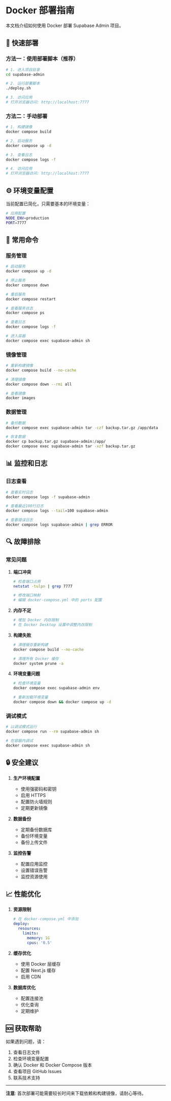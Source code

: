 # Docker 部署指南

本文档介绍如何使用 Docker 部署 Supabase Admin 项目。

## 🚀 快速部署

### 方法一：使用部署脚本（推荐）

```bash
# 1. 进入项目目录
cd supabase-admin

# 2. 运行部署脚本
./deploy.sh

# 3. 访问应用
# 打开浏览器访问: http://localhost:7777
```

### 方法二：手动部署

```bash
# 1. 构建镜像
docker compose build

# 2. 启动服务
docker compose up -d

# 3. 查看日志
docker compose logs -f

# 4. 访问应用
# 打开浏览器访问: http://localhost:7777
```

## ⚙️ 环境变量配置

当前配置已简化，只需要基本的环境变量：

```bash
# 应用配置
NODE_ENV=production
PORT=7777
```

## 🔧 常用命令

### 服务管理

```bash
# 启动服务
docker compose up -d

# 停止服务
docker compose down

# 重启服务
docker compose restart

# 查看服务状态
docker compose ps

# 查看日志
docker compose logs -f

# 进入容器
docker compose exec supabase-admin sh
```

### 镜像管理

```bash
# 重新构建镜像
docker compose build --no-cache

# 清理镜像
docker compose down --rmi all

# 查看镜像
docker images
```

### 数据管理

```bash
# 备份数据
docker compose exec supabase-admin tar -czf backup.tar.gz /app/data

# 恢复数据
docker cp backup.tar.gz supabase-admin:/app/
docker compose exec supabase-admin tar -xzf backup.tar.gz
```

## 📊 监控和日志

### 日志查看

```bash
# 查看实时日志
docker compose logs -f supabase-admin

# 查看最近100行日志
docker compose logs --tail=100 supabase-admin

# 查看错误日志
docker compose logs supabase-admin | grep ERROR
```

## 🔍 故障排除

### 常见问题

1. **端口冲突**
   ```bash
   # 检查端口占用
   netstat -tulpn | grep 7777
   
   # 修改端口映射
   # 编辑 docker-compose.yml 中的 ports 配置
   ```

2. **内存不足**
   ```bash
   # 增加 Docker 内存限制
   # 在 Docker Desktop 设置中调整内存限制
   ```

3. **构建失败**
   ```bash
   # 清理缓存重新构建
   docker compose build --no-cache
   
   # 清理所有 Docker 缓存
   docker system prune -a
   ```

4. **环境变量问题**
   ```bash
   # 检查环境变量
   docker compose exec supabase-admin env
   
   # 重新加载环境变量
   docker compose down && docker compose up -d
   ```

### 调试模式

```bash
# 以调试模式运行
docker compose run --rm supabase-admin sh

# 在容器内调试
docker compose exec supabase-admin sh
```

## 🔒 安全建议

1. **生产环境配置**
   - 使用强密码和密钥
   - 启用 HTTPS
   - 配置防火墙规则
   - 定期更新镜像

2. **数据备份**
   - 定期备份数据库
   - 备份环境变量
   - 备份上传文件

3. **监控告警**
   - 配置应用监控
   - 设置错误告警
   - 监控资源使用

## 📈 性能优化

1. **资源限制**
   ```yaml
   # 在 docker-compose.yml 中添加
   deploy:
     resources:
       limits:
         memory: 1G
         cpus: '0.5'
   ```

2. **缓存优化**
   - 使用 Docker 层缓存
   - 配置 Next.js 缓存
   - 启用 CDN

3. **数据库优化**
   - 配置连接池
   - 优化查询
   - 定期维护

## 🆘 获取帮助

如果遇到问题，请：

1. 查看日志文件
2. 检查环境变量配置
3. 确认 Docker 和 Docker Compose 版本
4. 查看项目 GitHub Issues
5. 联系技术支持

---

**注意**: 首次部署可能需要较长时间来下载依赖和构建镜像，请耐心等待。 